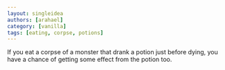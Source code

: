 ```yaml
---
layout: singleidea
authors: [arahael]
category: [vanilla]
tags: [eating, corpse, potions]
---
```

If you eat a corpse of a monster that drank a potion just before dying, you have
a chance of getting some effect from the potion too.
